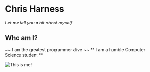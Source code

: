 # Chris Harness

*Let me tell you a bit about myself.*

## Who am I? ##

~~ I am the greatest programmer alive ~~
** I am a humble Computer Science student **

![This is me!]()